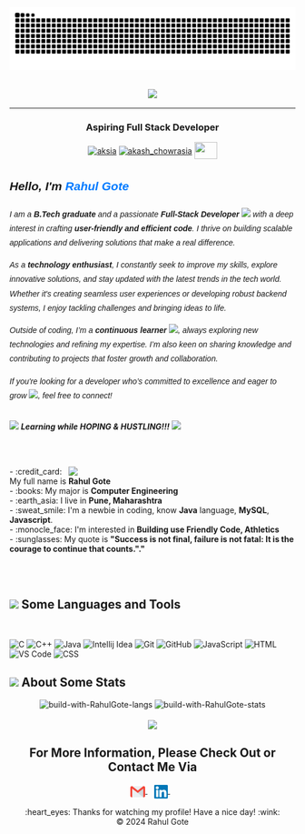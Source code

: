 <div align="center">
    
![header](https://github.com/s-shemmee/s-shemmee/blob/output/github-contribution-grid-snake-dark.svg)

</div>
<div align="center">
<br>
    <img src="https://readme-typing-svg.herokuapp.com?font=Philosopher&color=E8E8E8&size=50&center=true&vCenter=true&height=60&width=618&lines=Hi,+I'm+Rahul+Gote+;Welcome+to+My+Profile!">
</div>
    
<hr>
<h3 align="center">Aspiring Full Stack Developer</h3>
<p align="center">
<a href="https://www.linkedin.com/in/rahul-gote-66148620b/" target="blank"><img align="center" src="https://cdn.jsdelivr.net/npm/simple-icons@3.0.1/icons/linkedin.svg" alt="aksia" height="30" width="40" /></a>
<a href="https://wa.me/9527732781" target="blank"><img align="center" src="https://cdn.jsdelivr.net/npm/simple-icons@3.0.1/icons/whatsapp.svg" alt="akash_chowrasia" height="30" width="40" /></a>
 <a href="mailto:goterahul2000@gamil.com" target="blank"><img align="center" src="https://simpleicons.org/icons/gmail.svg" height="30" width="40"  alt=""/></a>
</p>

<p align="center">
  <em>
   <div style="font-family: Arial, sans-serif; line-height: 1.8;">
    <h2>Hello, I'm <span style="color: #007BFF;">Rahul Gote</span> 👋</h2>
    <p>
        I am a <b>B.Tech graduate</b> and a passionate <b>Full-Stack Developer</b> <img src="https://github.com/TheDudeThatCode/TheDudeThatCode/blob/master/Assets/Developer.gif" width="30px"> with a deep interest in crafting <b>user-friendly and efficient code</b>. 
        I thrive on building scalable applications and delivering solutions that make a real difference.
    </p>
    <p>
        As a <b>technology enthusiast</b>, I constantly seek to improve my skills, explore innovative solutions, and stay updated with the latest trends in the tech world. 
        Whether it's creating seamless user experiences or developing robust backend systems, I enjoy tackling challenges and bringing ideas to life.
    </p>
    <p>
        Outside of coding, I’m a <b>continuous learner</b> <img src="https://github.com/TheDudeThatCode/TheDudeThatCode/blob/master/Assets/Rocket.gif" width="18px">, always exploring new technologies and refining my expertise. 
        I’m also keen on sharing knowledge and contributing to projects that foster growth and collaboration.
    </p>
    <p>
        If you're looking for a developer who’s committed to excellence and eager to grow <img src="https://github.com/TheDudeThatCode/TheDudeThatCode/blob/master/Assets/Medal.gif" width="20px">, feel free to connect!
    </p>
</div>
  </em> 
  <br>
  <img src="https://media.giphy.com/media/VgCDAzcKvsR6OM0uWg/giphy.gif" width="50" /> <b><i>Learning while HOPING & HUSTLING!!!</i></b> <img src="https://media.giphy.com/media/7j2hfyeVcDtf2/giphy.gif" width="50" />
</p>
<br>
<br>

<p align="left">
<img src="https://user-images.githubusercontent.com/74038190/229223263-cf2e4b07-2615-4f87-9c38-e37600f8381a.gif" width="400" align="right"/>
- :credit_card: My full name is <b>Rahul Gote</b> <br>
- :books: My major is <b>Computer Engineering</b> <br>
- :earth_asia: I live in <b>Pune, Maharashtra</b> <br>
- :sweat_smile: I'm a newbie in coding, know <b>Java</b> language, <b>MySQL</b>, <b>Javascript</b>. <br>
- :monocle_face: I'm interested in <b>Building use Friendly Code, Athletics</b> <br>
- :sunglasses: My quote is <b>"Success is not final, failure is not fatal: It is the courage to continue that counts."."</b> <br>
</p>
<br>
<br>

## <img src="https://media2.giphy.com/media/QssGEmpkyEOhBCb7e1/giphy.gif?cid=ecf05e47a0n3gi1bfqntqmob8g9aid1oyj2wr3ds3mg700bl&rid=giphy.gif" width="50px"> Some Languages and Tools
<br>
<p align="left">
    
![C](https://img.shields.io/badge/C-%2300599C.svg?style=for-the-badge&logo=c&logoColor=white) ![C++](https://img.shields.io/badge/C++-%2300599C.svg?style=for-the-badge&logo=c%2B%2B&logoColor=white) ![Java](https://img.shields.io/badge/java-%23ED8B00.svg?style=for-the-badge&logo=openjdk&logoColor=white) ![Intellij Idea](https://img.shields.io/badge/Intellij%20Idea-0078d7.svg?style=for-the-badge&logo=intellij-idea&logoColor=white)  ![Git](https://img.shields.io/badge/git-%23F05033.svg?style=for-the-badge&logo=git&logoColor=white) ![GitHub](https://img.shields.io/badge/github-%23121011.svg?style=for-the-badge&logo=github&logoColor=white) ![JavaScript](https://img.shields.io/badge/javascript-%23323330.svg?style=for-the-badge&logo=javascript&logoColor=%23F7DF1E)
![HTML](https://img.shields.io/badge/html5-%23E34F26.svg?style=for-the-badge&logo=html5&logoColor=white) ![VS Code](https://img.shields.io/badge/VS%20Code-0078d7.svg?style=for-the-badge&logo=visual-studio-code&logoColor=white) ![CSS](https://img.shields.io/badge/css3-%231572B6.svg?style=for-the-badge&logo=css3&logoColor=white)



</p>

## <img src="https://media0.giphy.com/media/cNZqrH5IzOG0xrlWks/giphy.gif?cid=ecf05e47map255q427en9uprqc1sb0unjq5k4fnqg5pmhhs4&rid=giphy.gif&ct=s" width="50px"> About Some Stats
<div align="center">
  <img height="150em" src="https://github-readme-stats.vercel.app/api/top-langs/?username=build-with-RahulGote&layout=compact&show_icons=true&theme=algolia&border_color=5B4638" alt="build-with-RahulGote-langs"/>
  <img height="150em" src="https://github-readme-stats.vercel.app/api/?username=build-with-RahulGote&include_all_commits=false&layout=compact&show_icons=true&theme=algolia&border_color=5B4638" alt="build-with-RahulGote-stats"/>
</div>



<br>
<div align="center">
<img src='https://raw.githubusercontent.com/ShahriarShafin/ShahriarShafin/main/Assets/handshake.gif' width="80px" align="center"> <br>

## For More Information, Please Check Out or Contact Me Via
</div>

<p align="center">
  <a href="mailto:goterahul2000@gmail.com">
    <img align="center" alt="TienHuynh-TN | Gmail" width="26px" src="https://github.com/SatYu26/SatYu26/blob/master/Assets/Gmail.svg"/>
  </a> &nbsp;&nbsp;
    
  <a href="https://www.linkedin.com/in/rahul-gote-66148620b/" target="blank">
    <img align="center" alt="TienHuynh-TN | Linkedin" width="24px" src="https://github.com/SatYu26/SatYu26/blob/master/Assets/Linkedin.svg"/>
  </a> &nbsp;&nbsp;
  
<p> 

<div align="center">
  :heart_eyes: Thanks for watching my profile! Have a nice day! :wink: <br/>
  &copy; 2024 Rahul Gote
</div>
<!---
build-with-RahulGote/build-with-RahulGote is a ✨ special ✨ repository because its `README.md` (this file) appears on your GitHub profile.
You can click the Preview link to take a look at your changes.
--->
